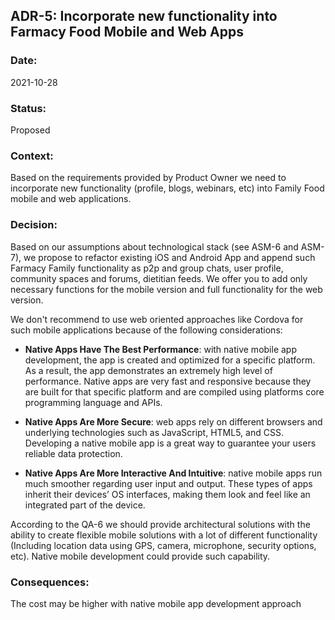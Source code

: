 ## ADR-5: Incorporate new functionality into Farmacy Food Mobile and Web Apps

### Date:
2021-10-28

### Status:
Proposed

### Context:
Based on the requirements provided by Product Owner we need to incorporate new functionality (profile, blogs, webinars, etc) into Family Food mobile and web applications. 

### Decision:
Based on our assumptions about technological stack (see ASM-6 and ASM-7), we propose to refactor existing iOS and Android App and append such Farmacy Family functionality as p2p and group chats, user profile, community spaces and forums, dietitian feeds. We offer you to add only necessary functions for the mobile version and full functionality for the web version.

We don't recommend to use web oriented approaches like Cordova for such mobile applications because of the following considerations:

* **Native Apps Have The Best Performance**: with native mobile app development, the app is created and optimized for a specific platform. As a result, the app demonstrates an extremely high level of performance. Native apps are very fast and responsive because they are built for that specific platform and are compiled using platforms core programming language and APIs. 

* **Native Apps Are More Secure**: web apps rely on different browsers and underlying technologies such as JavaScript, HTML5, and CSS. Developing a native mobile app is a great way to guarantee your users reliable data protection.

* **Native Apps Are More Interactive And Intuitive**: native mobile apps run much smoother regarding user input and output. These types of apps inherit their devices’ OS interfaces, making them look and feel like an integrated part of the device.

According to the QA-6 we should provide architectural solutions with the ability to create flexible mobile solutions with a lot of different functionality (Including location data using GPS, camera, microphone, security options, etc). Native mobile development could provide such capability.

### Consequences:
The cost may be higher with native mobile app development approach